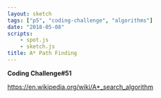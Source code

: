 ```yaml
---
layout: sketch
tags: ["p5", "coding-challenge", "algorithms"]
date: "2018-05-08"
scripts: 
    - spot.js
    - sketch.js
title: A* Path Finding
---
```


**Coding Challenge#51**

<https://en.wikipedia.org/wiki/A*_search_algorithm>
